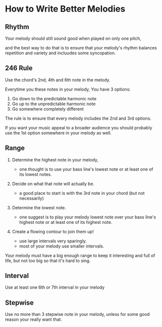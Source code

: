 # How to Write Better Melodies

## Rhythm

Your melody should still sound good when played on only one pitch,

and the best way to do that is to ensure that your melody's rhythm balances repetition and variety and incluudes some syncopation.

## 246 Rule
Use the chord's 2nd, 4th and 6th note in the melody.

Everytime you these notes in your melody, You have 3 options:

1. Go down to the predictable harmonic note
2. Go up to the unpredictable harmonic note
3. Go somewhere completely different

The rule is to ensure that every melody includes the 2nd and 3rd options.

If you want your music appeal to a broader audience you should probably use the 1st option somewhere in your melody as well.

## Range

1. Determine the highest note in your melody,
    - one thought is to use your bass line's lowest note or at least one of its lowest notes.

2. Decide on what that note will actually be.
    - a good place to start is with the 3rd note in your chord (but not necessarily)

3. Determine the lowest note.
    - one suggest is to play your melody lowest note over your bass line's highest note or at least one of its highest note.

4. Create a flowing contour to join them up!
    - use large intervals very sparingly.
    - most of your melody use smaller intervals.

Your melody must have a big enough range to keep it interesting and full of life, but not too big so that it's hard to sing.

## Interval
Use at least one 6th or 7th interval in your melody

## Stepwise
Use no more than 3 stepwise note in your melody, unless for some good reason your really want that.
